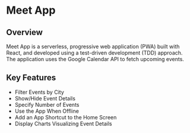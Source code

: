 # Meet App

## Overview

Meet App is a serverless, progressive web application (PWA) built with React, and developed using a test-driven development (TDD) approach. The application uses the Google Calendar API to fetch upcoming events.

## Key Features

* Filter Events by City
* Show/Hide Event Details
* Specify Number of Events
* Use the App When Offline
* Add an App Shortcut to the Home Screen
* Display Charts Visualizing Event Details


